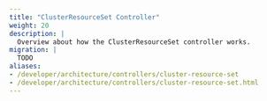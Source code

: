 ```yaml
---
title: "ClusterResourceSet Controller"
weight: 20
description: |
  Overview about how the ClusterResourceSet controller works.
migration: |
  TODO
aliases:
- /developer/architecture/controllers/cluster-resource-set
- /developer/architecture/controllers/cluster-resource-set.html
---
```

